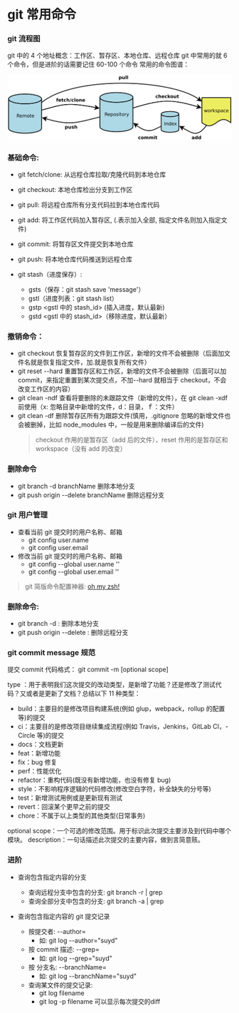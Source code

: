 # git 常用命令

### git 流程图

git 中的 4 个地址概念：工作区、暂存区、本地仓库、远程仓库
git 中常用的就 6 个命令，但是进阶的话需要记住 60-100 个命令
常用的命令图谱：

<img src='../imgs/git.png'>

### 基础命令:

- git fetch/clone: 从远程仓库拉取/克隆代码到本地仓库
- git checkout: 本地仓库检出分支到工作区
- git pull: 将远程仓库所有分支代码拉到本地仓库代码
- git add: 将工作区代码加入暂存区, (.表示加入全部, 指定文件名则加入指定文件)
- git commit: 将暂存区文件提交到本地仓库
- git push: 将本地仓库代码推送到远程仓库
- git stash（进度保存）:

  - gsts（保存：git stash save 'message'）
  - gstl（进度列表：git stash list）
  - gstp <gstl 中的 stash_id> (插入进度，默认最新)
  - gstd <gstl 中的 stash_id>（移除进度，默认最新）

### 撤销命令：

- git checkout 恢复暂存区的文件到工作区，新增的文件不会被删除（后面加文件名就是恢复指定文件，加.就是恢复所有文件）
- git reset --hard 重置暂存区和工作区，新增的文件不会被删除（后面可以加 commit，来指定重置到某次提交点，不加--hard 就相当于 checkout，不会改变工作区的内容）
- git clean -ndf 查看将要删除的未跟踪文件（新增的文件），在 git clean -xdf 前使用（x: 忽略目录中新增的文件，d：目录，ｆ：文件）
- git clean -df 删除暂存区所有为跟踪文件(慎用，.gitignore 忽略的新增文件也会被删掉，比如 node_modules 中，一般是用来删除编译后的文件)
  > checkout 作用的是暂存区（add 后的文件），reset 作用的是暂存区和 workspace（没有 add 的改变）

### 删除命令

- git branch -d branchName 删除本地分支
- git push origin --delete branchName 删除远程分支

### git 用户管理

- 查看当前 git 提交时的用户名称、邮箱
  - git config user.name
  - git config user.email
- 修改当前 git 提交时的用户名称、邮箱
  - git config --global user.name '<name>'
  - git config --global user.email '<email>'

> git 简版命令配置神器: [oh my zsh!](https://github.com/robbyrussell/oh-my-zsh/blob/master/plugins/git/git.plugin.zsh)

### 删除命令:

- git branch -d <branchName>: 删除本地分支
- git push origin --delete <branchName>: 删除远程分支

### git commit message 规范

提交 commit 代码格式： git commit -m [optional scope]

type ：用于表明我们这次提交的改动类型，是新增了功能？还是修改了测试代码？又或者是更新了文档？总结以下 11 种类型：

- build：主要目的是修改项目构建系统(例如 glup，webpack，rollup 的配置等)的提交
- ci：主要目的是修改项目继续集成流程(例如 Travis，Jenkins，GitLab CI，- Circle 等)的提交
- docs：文档更新
- feat：新增功能
- fix：bug 修复
- perf：性能优化
- refactor：重构代码(既没有新增功能，也没有修复 bug)
- style：不影响程序逻辑的代码修改(修改空白字符，补全缺失的分号等)
- test：新增测试用例或是更新现有测试
- revert：回滚某个更早之前的提交
- chore：不属于以上类型的其他类型(日常事务)

optional scope：一个可选的修改范围。用于标识此次提交主要涉及到代码中哪个模块。
description：一句话描述此次提交的主要内容，做到言简意赅。

### 进阶

- 查询包含指定内容的分支

  - 查询远程分支中包含<selector>的分支: git branch -r | grep <selector>
  - 查询全部分支中包含<selector>的分支: git branch -a | grep <selector>

- 查询包含指定内容的 git 提交记录
  - 按提交者: --author=
    - 如: git log --author="suyd"
  - 按 commit 描述: --grep=
    - 如: git log --grep="suyd"
  - 按 分支名: --branchName=
    - 如: git log --branchName="suyd"
  - 查询某文件的提交记录: 
    - git log filename
    - git log -p filename 可以显示每次提交的diff
